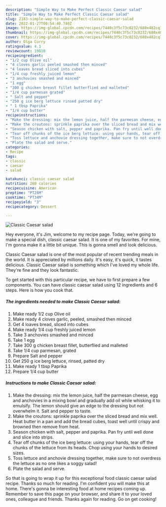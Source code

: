 ```yaml
---
description: "Simple Way to Make Perfect Classic Caesar salad"
title: "Simple Way to Make Perfect Classic Caesar salad"
slug: 2183-simple-way-to-make-perfect-classic-caesar-salad
date: 2022-01-27T00:54:40.740Z
image: https://img-global.cpcdn.com/recipes/7440c3f5c73c0232/680x482cq70/classic-caesar-salad-recipe-main-photo.jpg
thumbnail: https://img-global.cpcdn.com/recipes/7440c3f5c73c0232/680x482cq70/classic-caesar-salad-recipe-main-photo.jpg
cover: https://img-global.cpcdn.com/recipes/7440c3f5c73c0232/680x482cq70/classic-caesar-salad-recipe-main-photo.jpg
author: Olga Curry
ratingvalue: 4.1
reviewcount: 19810
recipeingredient:
- "1/2 cup Olive oil"
- "4 cloves garlic peeled smashed then minced"
- "4 loaves bread sliced into cubes"
- "1/4 cup freshly juiced lemon"
- "3 anchovies smashed and minced"
- "1 egg"
- "300 g chicken breast fillet butterflied and malleted"
- "1/4 cup parmesan grated"
- " Salt and pepper"
- "250 g ice berg lettuce rinsed patted dry"
- " 1 tbsp Paprika"
- "1/4 cup butter"
recipeinstructions:
- "Make the dressing: mix the lemon juice, half the parmesan cheese, egg and anchovies in a mixing bowl and gradually add oil while whisking it to emulsify. The lemon should give an edge to the dressing but not overwhelm it. Salt and pepper to taste."
- "Make the croutons: sprinkle paprika over the sliced bread and mix well. Heat butter in a pan and add the bread cubes, toast well until crispy and browned then remove from heat."
- "Season chicken with salt, pepper and paprika. Pan fry until well done and slice into strips."
- "Tear off chunks of the ice berg lettuce: using your hands, tear off the chunks of the lettuce from its heads. Chop using your hands to desired sizes."
- "Toss lettuce and anchovie dressing together, make sure to not overdress the lettuce as no one likes a soggy salad!"
- "Plate the salad and serve."
categories:
- Recipe
tags:
- classic
- caesar
- salad

katakunci: classic caesar salad 
nutrition: 260 calories
recipecuisine: American
preptime: "PT28M"
cooktime: "PT34M"
recipeyield: "3"
recipecategory: Dessert

---
```



![Classic Caesar salad](https://img-global.cpcdn.com/recipes/7440c3f5c73c0232/680x482cq70/classic-caesar-salad-recipe-main-photo.jpg)

Hey everyone, it's Jim, welcome to my recipe page. Today, we're going to make a special dish, classic caesar salad. It is one of my favorites. For mine, I'm gonna make it a little bit unique. This is gonna smell and look delicious.

Classic Caesar salad is one of the most popular of recent trending meals in the world. It is appreciated by millions daily. It's easy, it's quick, it tastes delicious. Classic Caesar salad is something which I've loved my whole life. They're fine and they look fantastic.




To get started with this particular recipe, we have to first prepare a few components. You can have classic caesar salad using 12 ingredients and 6 steps. Here is how you cook that.

<!--inarticleads1-->

##### The ingredients needed to make Classic Caesar salad:

1. Make ready 1/2 cup Olive oil
1. Make ready 4 cloves garlic, peeled, smashed then minced
1. Get 4 loaves bread, sliced into cubes
1. Make ready 1/4 cup freshly juiced lemon
1. Take 3 anchovies smashed and minced
1. Take 1 egg
1. Take 300 g chicken breast fillet, butterflied and malleted
1. Take 1/4 cup parmesan, grated
1. Prepare  Salt and pepper
1. Get 250 g ice berg lettuce, rinsed, patted dry
1. Make ready  1 tbsp Paprika
1. Prepare 1/4 cup butter




<!--inarticleads2-->

##### Instructions to make Classic Caesar salad:

1. Make the dressing: mix the lemon juice, half the parmesan cheese, egg and anchovies in a mixing bowl and gradually add oil while whisking it to emulsify. The lemon should give an edge to the dressing but not overwhelm it. Salt and pepper to taste.
1. Make the croutons: sprinkle paprika over the sliced bread and mix well. Heat butter in a pan and add the bread cubes, toast well until crispy and browned then remove from heat.
1. Season chicken with salt, pepper and paprika. Pan fry until well done and slice into strips.
1. Tear off chunks of the ice berg lettuce: using your hands, tear off the chunks of the lettuce from its heads. Chop using your hands to desired sizes.
1. Toss lettuce and anchovie dressing together, make sure to not overdress the lettuce as no one likes a soggy salad!
1. Plate the salad and serve.




So that is going to wrap it up for this exceptional food classic caesar salad recipe. Thanks so much for reading. I'm confident you will make this at home. There's gonna be interesting food at home recipes coming up. Remember to save this page on your browser, and share it to your loved ones, colleague and friends. Thanks again for reading. Go on get cooking!
